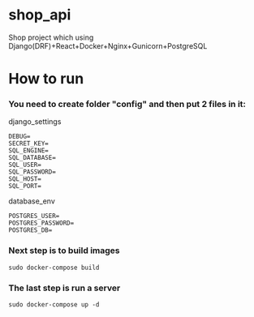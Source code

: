 # shop_api

Shop project which using Django(DRF)+React+Docker+Nginx+Gunicorn+PostgreSQL

# How to run
### You need to create folder "config" and then put 2 files in it:

django_settings

```shell
DEBUG= 
SECRET_KEY= 
SQL_ENGINE=
SQL_DATABASE=
SQL_USER=
SQL_PASSWORD=
SQL_HOST=
SQL_PORT=
```

database_env

```shell
POSTGRES_USER=
POSTGRES_PASSWORD=
POSTGRES_DB=
```
### Next step is to build images

```shell
sudo docker-compose build
```

### The last step is run a server

```shell
sudo docker-compose up -d
```

